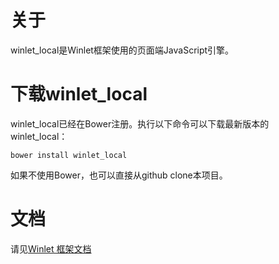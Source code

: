 # 关于

winlet_local是Winlet框架使用的页面端JavaScript引擎。

# 下载winlet_local

winlet_local已经在Bower注册。执行以下命令可以下载最新版本的winlet_local：

```
bower install winlet_local
```

如果不使用Bower，也可以直接从github clone本项目。

# 文档
请见[Winlet 框架文档](http://www.aggrepoint.com)

